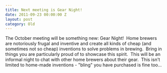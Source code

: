 ```yaml
---
title: Next meeting is Gear Night!
date: 2011-09-23 00:00:00 Z
layout: post
category: Old
---
```


<p>The October meeting will be something new: Gear Night!&#160; Home brewers are notoriously frugal and inventive and create all kinds of cheap (and sometimes not so cheap) inventions to solve problems in brewing.&#160; Bring in things you are particularly proud of to showcase this spirit.&#160; This will be an informal night to chat with other home brewers about their gear.&#160; This isn't limited to home-made inventions - "bling" you have purchased is fine too...</p>

